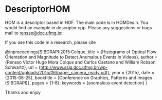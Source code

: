 # DescriptorHOM
HOM is a descriptor based in HOF. 
The main code is in HOMDes.h. You would find an  example in descriptor.cpp.
Please any suggestions or bugs mail to rensso@dcc.ufmg.br 

If you use this code  in a research, please cite 

@inproceedings{SIBGRAPI:2015:Colque,
title = {Histograms of Optical Flow Orientation and Magnitude to Detect Anomalous Events in Videos},
author = {Rensso Victor Hugo Mora Colque and Carlos Caetano and William Robson Schwartz},
url = {http://www.ssig.dcc.ufmg.br/wp-content/uploads/2015/06/paper_camera_ready.pdf},
year = {2015},
date = {2015-08-25},
booktitle = {Conference on Graphics, Patterns and Images (SIBGRAPI)},
pages = {1-8},
keywords = {anomalous event detection}
}

Thanks and enjoy
